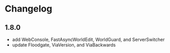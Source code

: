 # Changelog

## 1.8.0
- add WebConsole, FastAsyncWorldEdit, WorldGuard, and ServerSwitcher
- update Floodgate, ViaVersion, and ViaBackwards